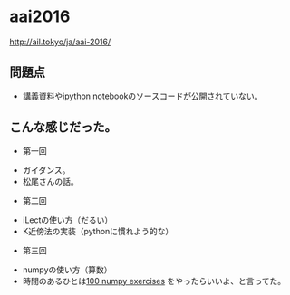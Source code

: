 # aai2016
http://ail.tokyo/ja/aai-2016/

## 問題点

* 講義資料やipython notebookのソースコードが公開されていない。

## こんな感じだった。

* 第一回
 - ガイダンス。
 - 松尾さんの話。
* 第二回
 - iLectの使い方（だるい）
 - K近傍法の実装（pythonに慣れよう的な）
* 第三回
 - numpyの使い方（算数）
 - 時間のあるひとは[100 numpy exercises](http://www.labri.fr/perso/nrougier/teaching/numpy.100/)
をやったらいいよ、と言ってた。
